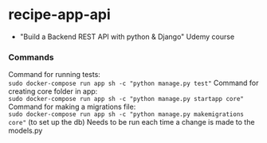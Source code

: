 # recipe-app-api

* "Build a Backend REST API with python & Django" Udemy course  

### Commands
Command for running tests:  
`sudo docker-compose run app sh -c "python manage.py test"`
Command for creating core folder in app:  
`sudo docker-compose run app sh -c "python manage.py startapp core"`
Command for making a migrations file:  
`sudo docker-compose run app sh -c "python manage.py makemigrations core"`
(to set up the db)
Needs to be run each time a change is made to the models.py
